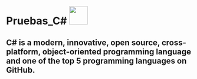 # Pruebas_C# <img alt="" style="width: 50px; height: 50px;" class="" src="https://tse3.mm.bing.net/th?id=OIP.dDiDKax3YyAEQsjMXkrPoAHaHa&amp;pid=Api&amp;P=0" id="yui_3_5_1_1_1682280372914_520">
## C# is a modern, innovative, open source, cross-platform, object-oriented programming language and one of the top 5 programming languages on GitHub.

